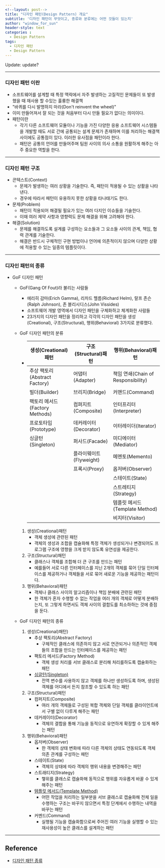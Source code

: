 ```yaml
---
<!--layout: post-->
title: "디자인 패턴(Design Pattern) 개요"
subtitle: '디자인 패턴이 무엇이고, 종류와 분류에는 어떤 것들이 있는지'
author: "window_for_sun"
header-style: text
categories :
  - Design Pattern
tags:
  - 디자인 패턴
  - Design Pattern
---
```


Update: update?

---

### 디자인 패턴 이란
- 소프트웨어를 설계할 때 특정 맥락에서 자주 발생하는 고질적인 문제들이 또 발생 했을 때 재사용 할 수있는 훌륭한 해결책
- "바퀴를 다시 발명하지 마라(Don't reinvent the wheel)"
- 이미 만들어져서 잘 되는 것을 처음부터 다시 만들 필요가 없다는 의미이다.
- 패턴이란
    - 각기 다른 소프트웨어 모듈이나 기능을 가진 다양한 응용 소프트웨어 시스템들을 개발할 때도 서로 간에 공통되는 설계 문제가 존재하며 이를 처리하는 해결책 사이에도 공통점이 있다. 이러한 유사점을 패턴이라 한다.
    - 패턴은 공통의 언어를 만들어주며 팀원 사이의 의사 소통을 원활하게 해주는 아주 중요한 역할을 한다.

---
    
### 디자인 패턴 구조
- 콘텍스트(Context)
    - 문제가 발생하는 여러 상황을 기술한다. 즉, 패턴이 적용될 수 있는 상활을 나타낸다.
    - 경우에 따라서 패턴이 유용하지 못한 상황을 타나태기도 한다.
- 문제(Problem)
    - 패턴이 적용되어 해결될 필요가 있는 여러 다지인 이슈들을 기술한다.
    - 이때 여러 제약 사항과 영향력도 문제 해결을 위해 고려해야 한다.
- 해결(Solution)
    - 문제를 해결하도록 설계를 구성하는 요소들과 그 요소들 사이의 관계, 책임, 협력 관계를 기술한다.
    - 해결은 반드시 구체적인 구현 방법이나 언어에 의존적이지 않으며 다양한 상황에 적용할 수 있는 일종의 템플릿이다.
    
---

### 디자인 패턴의 종류
- GoF 디자인 패턴 
    - GoF(Gang Of Fout)라 불리는 사람들
        - 에리히 감마(Erich Gamma), 리차드 헬름(Richard Helm), 랄프 존슨(Ralph Johnson), 존 블리시디스(John Vissides)
        - 소프트웨어 개발 영역에서 디자인 패턴을 구체화하고 체계화한 사람들
        - 23가지의 디자인 패턴을 정리하고 각각의 디자인 패턴을 생성(Creational), 구조(Structural), 행위(Behavioral) 3가지로 분류했다.
    - GoF 디자인 패턴의 분류
        - | 생성(Creational)패턴 | 구조(Structural)패턴 | 행위(Behavioral)패턴 |
           |-----|-----|-----|
           | 추상 팩토리(Abstract Factory)       | 어댑터(Adapter)                      | 책임 연쇄(Chain of Responsibility)
           | 빌더(Builder)                      | 브리지(Bridge)                       | 커맨드(Command)
           | 팩토리 메서드(Factory Methods)     | 컴퍼지트(Composite)                  | 인터프리터(Interpreter)
           | 프로토타입(Prototype)              | 데커레이터(Decorator)                | 이터레이더(Iterator)
           | 싱글턴(Singleton)                  | 퍼사드(Facade)                       | 미디에이터(Mediator)
           |                                    | 플라이웨이트(Flyweight)              | 메멘토(Memento)
           |                                    | 프록시(Proxy)                        | 옵저버(Observer)
           |                                    |                                      | 스테이트(State)
           |                                    |                                      | 스트레티지(Strategy)
           |                                    |                                      | 템플릿 메서드(Template Method)
           |                                    |                                      | 비지터(Visitor)
    
        1. 생성(Creational)패턴
            - 객체 생성에 관련된 패턴  
            - 객체의 생성과 조합을 캡슐화해 특정 객체가 생성되거나 변경되어도 프로그램 구조에 영향을 크게 받지 않도록 유연성을 제공한다.
        1. 구조(Structural)패턴
            - 클래스나 객체를 조합해 더 큰 구조를 만드는 패턴
            - 예를들어 서로 다른 인터페이스를 지닌 2개의 객체를 묶어 단일 인터페이스를 제공하거나 객체들을 서로 묶어 새로운 기능을 제공하는 패턴이다.
        1. 행위(Behavioral)패턴
            - 객체나 클래스 사이의 알고리즘이나 책임 분배에 관련된 패턴
            - 한 객체가 혼자 수행할 수 없는 작업을 여러 개의 객체로 어떻게 분배하는지, 또 그렇게 하면서도 객체 사이의 결합도를 최소하하는 것에 중점을 둔다.
           
    - GoF 디자인 패턴의 종류
        1. 생성(Creational)패턴)
            - 추상 팩토리(Abstract Factory)
                - 구체적인 클래스에 의존하지 않고 서로 연관되거나 의존적인 객체들의 조합을 만드는 인터페이스를 제공하는 패턴
            - 팩토리 메서드(Factory Method)
                - 객체 생성 처리를 서브 클래스로 분리해 처리를하도록 캡슐화하는 패턴
            - [싱글턴(Singleton)](https://lee-changsun.github.io/2019/02/11/designpattern-singleton/)
                - 전역 변수를 사용하지 않고 객체를 하나만 생성하도록 하며, 생성된 객체를 어디에서 든지 참조할 수 있도록 하는 패턴
        1. 구조(Structural)패턴
            - 컴퍼지트(Composite)
                - 여러 개의 객체들로 구성된 복합 객체와 단일 객체를 클라이언트에서 구별 없이 다루게 해주는 패턴
            - 데커레이터(Decorator)
                - 객체의 결합을 통해 기능을 동적으로 유연하게 확장할 수 있게 해주는 패턴
        1. 행위(Behavioral)패턴
            - 옵저버(Observer)
                - 한 객체의 상태 변화에 따라 다른 객체의 상태도 연동되도록 객체 의존 관계를 구성하는 패턴
            - 스테이트(State)
                - 객체의 상태에 따라 객체의 행위 내용을 변경해주는 패턴
            - 스트래티지(Strategy)
                - 햏위를 클래스로 캡슐화해 동적으로 행위를 자유롭게 바꿀 수 있게 해주는 패턴
            - [템플릿 메서드(Template Method)](https://lee-changsun.github.io/2019/02/11/designpattern-templatemethod/)
                - 어떤 작업을 처리하는 일부분을 서브 클래스로 캡슐화해 전체 일을 수행하는 구조는 바꾸지 않으면서 특정 단계에서 수행하는 내역을 바꾸는 패턴
            - 커멘드(Command)
                - 실행될 기능을 캡슐화함으로써 주어진 여러 기능을 실행할 수 있는 재사용성이 높은 클래스를 설계하는 패턴
        
        
---
 
## Reference
- [디자인 패턴 종류](https://gmlwjd9405.github.io/2018/07/06/design-pattern.html)